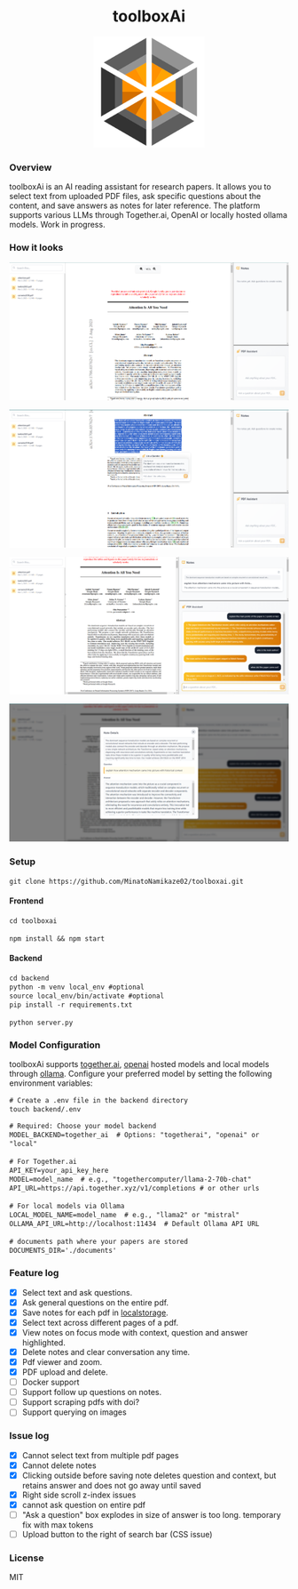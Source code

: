 <div align="center">
  <h1>toolboxAi</h1>
  <!-- You can add your logo here with: -->
  <img src="./assets/toolboxai.png" alt="Toolbox.ai Logo" width="200"/>
</div>

### Overview

toolboxAi is an AI reading assistant for research papers. It allows you to select text from uploaded PDF files, ask specific questions about the content, and save answers as notes for later reference. The platform supports various LLMs through Together.ai, OpenAI or locally hosted ollama models. Work in progress.

### How it looks

![screenshot1](./assets/ss1.png)

![screenshot1](./assets/ss2.png)

![screenshot1](./assets/ss3.png)

![screenshot1](./assets/ss4.png)

### Setup

```
git clone https://github.com/MinatoNamikaze02/toolboxai.git
```

#### Frontend 
```
cd toolboxai

npm install && npm start
```

#### Backend
```
cd backend
python -m venv local_env #optional
source local_env/bin/activate #optional
pip install -r requirements.txt

python server.py
```

### Model Configuration
toolboxAi supports [together.ai](https://api.together.ai/models), [openai](https://platform.openai.com/docs/models) hosted models and local models through [ollama](https://ollama.com/library). Configure your preferred model by setting the following environment variables:

```
# Create a .env file in the backend directory
touch backend/.env
```

```
# Required: Choose your model backend
MODEL_BACKEND=together_ai  # Options: "togetherai", "openai" or "local"

# For Together.ai
API_KEY=your_api_key_here
MODEL=model_name  # e.g., "togethercomputer/llama-2-70b-chat"
API_URL=https://api.together.xyz/v1/completions # or other urls

# For local models via Ollama
LOCAL_MODEL_NAME=model_name  # e.g., "llama2" or "mistral"
OLLAMA_API_URL=http://localhost:11434  # Default Ollama API URL

# documents path where your papers are stored
DOCUMENTS_DIR='./documents'
```

### Feature log
- [x] Select text and ask questions.
- [x] Ask general questions on the entire pdf.
- [x] Save notes for each pdf in [localstorage](https://developer.mozilla.org/en-US/docs/Web/API/Window/localStorage).
- [x] Select text across different pages of a pdf.
- [x] View notes on focus mode with context, question and answer highlighted.
- [x] Delete notes and clear conversation any time.
- [x] Pdf viewer and zoom.
- [x] PDF upload and delete.
- [ ] Docker support
- [ ] Support follow up questions on notes.
- [ ] Support scraping pdfs with doi?
- [ ] Support querying on images

### Issue log
- [x] Cannot select text from multiple pdf pages
- [x] Cannot delete notes
- [x] Clicking outside before saving note deletes question and context, but retains answer and does not go away until saved
- [x] Right side scroll z-index issues
- [x] cannot ask question on entire pdf
- [ ] "Ask a question" box explodes in size of answer is too long. temporary fix with max tokens
- [ ] Upload button to the right of search bar (CSS issue)

### License
MIT
